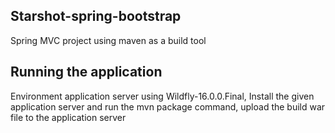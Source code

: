 ## Starshot-spring-bootstrap

Spring MVC project using maven as a build tool

## Running the application
Environment application server using Wildfly-16.0.0.Final, Install the given application server and run the mvn package command, upload the build war file to the application server
